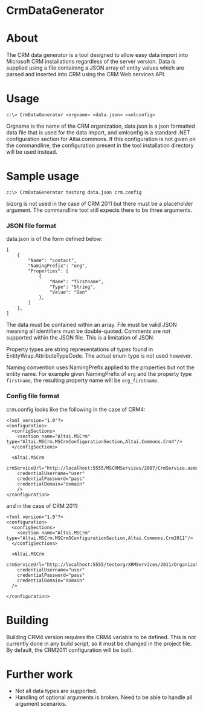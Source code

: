 ﻿# CrmDataGenerator

# About

The CRM data generator is a tool designed to allow easy data import into Microsoft CRM installations regardless of the server version. Data is supplied using a file containing a JSON array of entity values which are parsed and inserted into CRM using the CRM Web services API.

# Usage

    c:\> CrmDataGenerator <orgname> <data.json> <xmlconfig>

Orgname is the name of the CRM organization, data.json is a json formatted data file that is used for the data import, and xmlconfig is a standard .NET configuration section for Altai.commons. If this configuration is not given on the commandline, the configuration present in the tool installation directory will be used instead.

# Sample usage

    c:\> CrmDataGenerator testorg data.json crm.config

bizorg is not used in the case of CRM 2011 but there must be a placeholder argument. The commandline tool still expects there to be three arguments.

### JSON file format

data.json is of the form defined below:


    [ 
        { 
            "Name": "contact", 
            "NamingPrefix": "org",
            "Properties": [
                { 
                    "Name": "firstname", 
                    "Type": "String", 
                    "Value": "Dan" 
                },
            ] 
        },
    ]

The data must be contained within an array. File must be valid JSON meaning all identifiers must be double-quoted. Comments are not supported within the JSON file. This is a limitation of JSON.

Property types are string representations of types found in EntityWrap.AttributeTypeCode. The actual enum type is not used however.

Naming convention uses NamingPrefix applied to the properties but not the entity name. For example given NamingPrefix of `org` and the property type `firstname`, the resulting property name will be `org_firstname`.

### Config file format

crm.config looks like the following in the case of CRM4:

	<?xml version="1.0"?>
	<configuration>
	  <configSections>
	    <section name="Altai.MSCrm" type="Altai.MSCrm.MSCrmConfigurationSection,Altai.Commons.Crm4"/>
	  </configSections>
	
	  <Altai.MSCrm
	    crmServiceUrl="http://localhost:5555/MSCRMServices/2007/CrmService.asmx"
	    credentialUsername="user"
	    credentialPassword="pass"
	    credentialDomain="domain"
	    />
	</configuration>

and in the case of CRM 2011:

	<?xml version="1.0"?>
	<configuration>
	  <configSections>
		<section name="Altai.MSCrm" type="Altai.MSCrm.MSCrm5ConfigurationSection,Altai.Commons.Crm2011"/>
	  </configSections>
	
	  <Altai.MSCrm
	    crmServiceUrl="http://localhost:5555/testorg/XRMServices/2011/Organization.svc"
	    credentialUsername="user"
	    credentialPassword="pass"
	    credentialDomain="domain"
	  />

	</configuration>

# Building

Building CRM4 version requires the CRM4 variable to be defined. This is not currently done in any build script, so it must be changed in the project file. By default, the CRM2011 configuration will be built.

# Further work

* Not all data types are supported.
* Handling of optional arguments is broken. Need to be able to handle all argument scenarios.